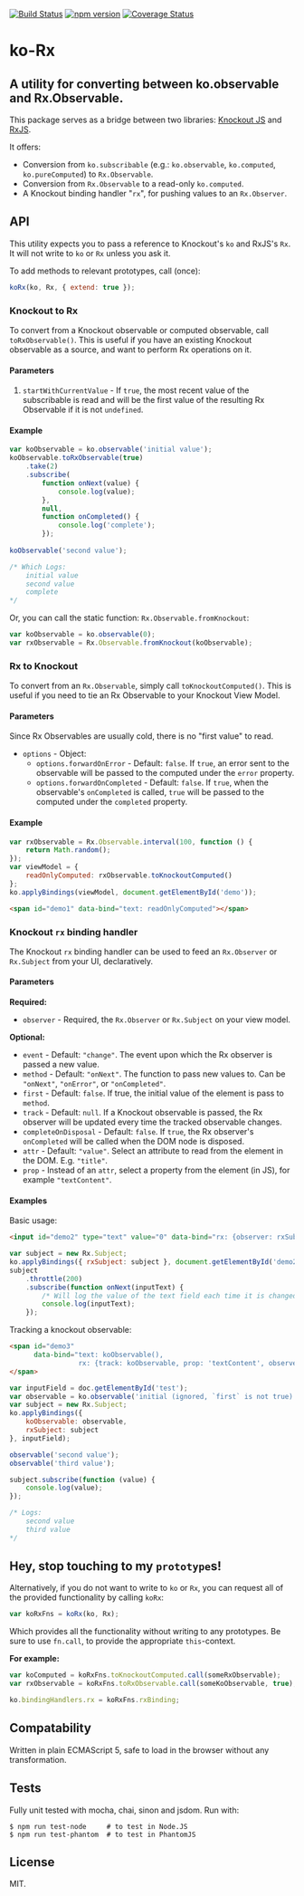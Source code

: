 [![Build Status](https://travis-ci.org/DerFlatulator/ko-Rx.svg?branch=master)](https://travis-ci.org/DerFlatulator/ko-Rx)
[![npm version](https://badge.fury.io/js/ko-rx.svg)](https://badge.fury.io/js/ko-rx)
[![Coverage Status](https://coveralls.io/repos/github/DerFlatulator/ko-Rx/badge.svg?branch=master)](https://coveralls.io/github/DerFlatulator/ko-Rx?branch=master)

# ko-Rx
## A utility for converting between ko.observable and Rx.Observable.

This package serves as a bridge between two libraries: [Knockout JS](http://knockoutjs.com) and [RxJS](https://github.com/Reactive-Extensions/RxJS/). 

It offers:
* Conversion from  `ko.subscribable` (e.g.: `ko.observable`, `ko.computed`, `ko.pureComputed`) to `Rx.Observable`.
* Conversion from `Rx.Observable` to a read-only `ko.computed`.
* A Knockout binding handler "`rx`", for pushing values to an `Rx.Observer`.

## API

This utility expects you to pass a reference to Knockout's `ko` and RxJS's `Rx`. It will not write to `ko` or `Rx` unless you ask it. 

To add methods to relevant prototypes, call (once):
```js
koRx(ko, Rx, { extend: true });
```

### Knockout to Rx

To convert from a Knockout observable or computed observable, call `toRxObservable()`. This is useful if you have an existing Knockout observable as a source, and want to perform Rx operations on it.

#### Parameters

1. `startWithCurrentValue` - If `true`, the most recent value of the subscribable is read and will be the first value of the resulting Rx Observable if it is not `undefined`.

#### Example
```js
var koObservable = ko.observable('initial value');
koObservable.toRxObservable(true)
    .take(2)
    .subscribe(
        function onNext(value) {
            console.log(value);
        }, 
        null, 
        function onCompleted() {
            console.log('complete');
        });
    
koObservable('second value');

/* Which Logs:
    initial value
    second value
    complete
*/
```

Or, you can call the static function: `Rx.Observable.fromKnockout`:

```js
var koObservable = ko.observable(0);
var rxObservable = Rx.Observable.fromKnockout(koObservable);
```

### Rx to Knockout

To convert from an `Rx.Observable`, simply call `toKnockoutComputed()`. This is useful if you need to tie an Rx Observable to your Knockout View Model.

#### Parameters

Since Rx Observables are usually cold, there is no "first value" to read.

* `options` - Object:
  - `options.forwardOnError` - Default: `false`. If `true`, an error sent to the observable will be passed to the computed under the `error` property.
  - `options.forwardOnCompleted` - Default: `false`. If `true`, when the observable's `onCompleted` is called, `true` will be passed to the computed under the `completed` property.

#### Example

```js
var rxObservable = Rx.Observable.interval(100, function () { 
    return Math.random();
});
var viewModel = {
    readOnlyComputed: rxObservable.toKnockoutComputed()
};
ko.applyBindings(viewModel, document.getElementById('demo'));
```

```html
<span id="demo1" data-bind="text: readOnlyComputed"></span>
```

###  Knockout `rx` binding handler

The Knockout `rx` binding handler can be used to feed an `Rx.Observer` or `Rx.Subject` from your UI, declaratively.

#### Parameters

**Required:**
* `observer` - Required, the `Rx.Observer` or `Rx.Subject` on your view model.

**Optional:**
* `event` - Default: `"change"`. The event upon which the Rx observer is passed a new value.
* `method` - Default: `"onNext"`. The function to pass new values to. Can be `"onNext"`, `"onError"`, or `"onCompleted"`.
* `first` - Default: `false`. If true, the initial value of the element is pass to `method`.
* `track` - Default: `null`. If a Knockout observable is passed, the Rx observer will be updated every time the tracked observable changes.
* `completeOnDisposal` - Default: `false`. If `true`, the Rx observer's `onCompleted` will be called when the DOM node is disposed.
* `attr` - Default: `"value"`. Select an attribute to read from the element in the DOM. E.g. `"title"`.
* `prop` - Instead of an `attr`, select a property from the element (in JS), for example `"textContent"`.

#### Examples

Basic usage:

```html
<input id="demo2" type="text" value="0" data-bind="rx: {observer: rxSubject}" />
```

```js
var subject = new Rx.Subject;
ko.applyBindings({ rxSubject: subject }, document.getElementById('demo2'));
subject
    .throttle(200)
    .subscribe(function onNext(inputText) {
        /* Will log the value of the text field each time it is changed. */
        console.log(inputText);
    });

```

Tracking a knockout observable:

```html
<span id="demo3" 
      data-bind="text: koObservable(),
                 rx: {track: koObservable, prop: 'textContent', observer: rxSubject}">
</span>
```

```js
var inputField = doc.getElementById('test');
var observable = ko.observable('initial (ignored, `first` is not true)');
var subject = new Rx.Subject;
ko.applyBindings({ 
    koObservable: observable,
    rxSubject: subject 
}, inputField);

observable('second value');
observable('third value');

subject.subscribe(function (value) {
    console.log(value);
});

/* Logs:
    second value
    third value
*/
```


## Hey, stop touching to my `prototype`s!

Alternatively, if you do not want to write to `ko` or `Rx`, you can request all of the provided functionality by calling `koRx`:

```js
var koRxFns = koRx(ko, Rx);
```

Which provides all the functionality without writing to any prototypes. Be sure to use `fn.call`, to provide the appropriate `this`-context.

**For example:**

```js
var koComputed = koRxFns.toKnockoutComputed.call(someRxObservable);
var rxObservable = koRxFns.toRxObservable.call(someKoObservable, true);

ko.bindingHandlers.rx = koRxFns.rxBinding;
```

## Compatability

Written in plain ECMAScript 5, safe to load in the browser without any transformation.

## Tests

Fully unit tested with mocha, chai, sinon and jsdom. Run with: 

```
$ npm run test-node     # to test in Node.JS
$ npm run test-phantom  # to test in PhantomJS
```

## License

MIT.
